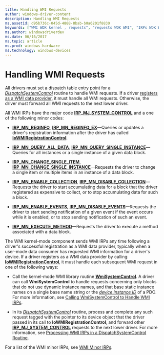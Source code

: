 ```yaml
---
title: Handling WMI Requests
author: windows-driver-content
description: Handling WMI Requests
ms.assetid: d95b736c-045d-4888-8bab-b0a6201f8830
keywords: ["WMI WDK kernel , requests", "requests WDK WMI", "IRPs WDK WMI"]
ms.author: windowsdriverdev
ms.date: 06/16/2017
ms.topic: article
ms.prod: windows-hardware
ms.technology: windows-devices
---
```


# Handling WMI Requests





All drivers must set a dispatch table entry point for a [*DispatchSystemControl*](https://msdn.microsoft.com/library/windows/hardware/ff543412) routine to handle WMI requests. If a driver [registers as a WMI data provider](registering-as-a-wmi-data-provider.md), it must handle all WMI requests. Otherwise, the driver must forward all WMI requests to the next lower driver.

All WMI IRPs have the major code [**IRP\_MJ\_SYSTEM\_CONTROL**](https://msdn.microsoft.com/library/windows/hardware/ff550813) and a one of the following minor codes:

-   [**IRP\_MN\_REGINFO**](irp-mn-reginfo.md), [**IRP\_MN\_REGINFO\_EX**](irp-mn-reginfo-ex.md)—Queries or updates a driver's registration information after the driver has called [**IoWMIRegistrationControl**](https://msdn.microsoft.com/library/windows/hardware/ff550480).

-   [**IRP\_MN\_QUERY\_ALL\_DATA**](irp-mn-query-all-data.md), [**IRP\_MN\_QUERY\_SINGLE\_INSTANCE**](irp-mn-query-single-instance.md)—Queries for all instances or a single instance of a given data block.

-   [**IRP\_MN\_CHANGE\_SINGLE\_ITEM**](irp-mn-change-single-item.md), [**IRP\_MN\_CHANGE\_SINGLE\_INSTANCE**](irp-mn-change-single-instance.md)—Requests the driver to change a single item or multiple items in an instance of a data block.

-   [**IRP\_MN\_ENABLE\_COLLECTION**](irp-mn-enable-collection.md), [**IRP\_MN\_DISABLE\_COLLECTION**](irp-mn-disable-collection.md)—Requests the driver to start accumulating data for a block that the driver registered as expensive to collect, or to stop accumulating data for such a block.

-   [**IRP\_MN\_ENABLE\_EVENTS**](irp-mn-enable-events.md), [**IRP\_MN\_DISABLE\_EVENTS**](irp-mn-disable-events.md)—Requests the driver to start sending notification of a given event if the event occurs while it is enabled, or to stop sending notification of such an event.

-   [**IRP\_MN\_EXECUTE\_METHOD**](irp-mn-execute-method.md)—Requests the driver to execute a method associated with a data block.

The WMI kernel-mode component sends WMI IRPs any time following a driver's successful registration as a WMI data provider, typically when a user-mode data consumer has requested WMI information for a driver's device. If a driver registers as a WMI data provider by calling [**IoWMIRegistrationControl**](https://msdn.microsoft.com/library/windows/hardware/ff550480), it must handle each subsequent WMI request in one of the following ways:

-   Call the kernel-mode WMI library routine [**WmiSystemControl**](https://msdn.microsoft.com/library/windows/hardware/ff565834). A driver can call **WmiSystemControl** to handle requests concerning only blocks that do not use dynamic instance names, and that base static instance names on a single base name string or the [*device instance ID*](https://msdn.microsoft.com/library/windows/hardware/ff556277#wdkgloss-device-instance-id) of a PDO. For more information, see [Calling WmiSystemControl to Handle WMI IRPs](calling-wmisystemcontrol-to-handle-wmi-irps.md).

-   In its [*DispatchSystemControl*](https://msdn.microsoft.com/library/windows/hardware/ff543412) routine, process and complete any such request tagged with the pointer to its device object that the driver passed in its call to **IoWMIRegistrationControl**, and forward other [**IRP\_MJ\_SYSTEM\_CONTROL**](https://msdn.microsoft.com/library/windows/hardware/ff550813) requests to the next lower driver. For more information, see [Processing WMI IRPs in a DispatchSystemControl Routine](processing-wmi-irps-in-a-dispatchsystemcontrol-routine.md).

For a list of the WMI minor IRPs, see [WMI Minor IRPs](wmi-minor-irps.md). 

 




